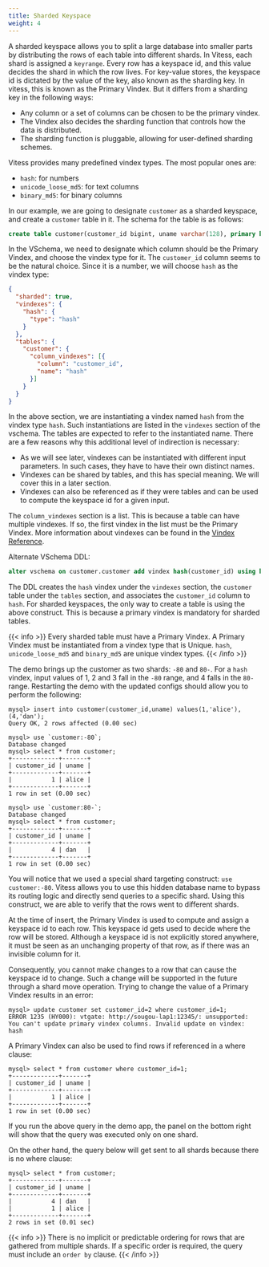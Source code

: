 ```yaml
---
title: Sharded Keyspace
weight: 4
---
```


A sharded keyspace allows you to split a large database into smaller parts by distributing the rows of each table into different shards. In Vitess, each shard is assigned a `keyrange`. Every row has a keyspace id, and this value decides the shard in which the row lives. For key-value stores, the keyspace id is dictated by the value of the key, also known as the sharding key. In vitess, this is known as the Primary Vindex. But it differs from a sharding key in the following ways:

* Any column or a set of columns can be chosen to be the primary vindex.
* The Vindex also decides the sharding function that controls how the data is distributed.
* The sharding function is pluggable, allowing for user-defined sharding schemes.

Vitess provides many predefined vindex types. The most popular ones are:
* `hash`: for numbers
* `unicode_loose_md5`: for text columns
* `binary_md5`: for binary columns

In our example, we are going to designate `customer` as a sharded keyspace, and create a `customer` table in it. The schema for the table is as follows:

```sql
create table customer(customer_id bigint, uname varchar(128), primary key(customer_id));
```

In the VSchema, we need to designate which column should be the Primary Vindex, and choose the vindex type for it. The `customer_id` column seems to be the natural choice. Since it is a number, we will choose `hash` as the vindex type:

```json
{
  "sharded": true,
  "vindexes": {
    "hash": {
      "type": "hash"
    }
  },
  "tables": {
    "customer": {
      "column_vindexes": [{
        "column": "customer_id",
        "name": "hash"
      }]
    }
  }
}
```

In the above section, we are instantiating a vindex named `hash` from the vindex type `hash`. Such instantiations are listed in the `vindexes` section of the vschema. The tables are expected to refer to the instantiated name. There are a few reasons why this additional level of indirection is necessary:
* As we will see later, vindexes can be instantiated with different input parameters. In such cases, they have to have their own distinct names.
* Vindexes can be shared by tables, and this has special meaning. We will cover this in a later section.
* Vindexes can also be referenced as if they were tables and can be used to compute the keyspace id for a given input.

The `column_vindexes` section is a list. This is because a table can have multiple vindexes. If so, the first vindex in the list must be the Primary Vindex. More information about vindexes can be found in the [Vindex Reference](../../../reference/features/vindexes).

Alternate VSchema DDL:

```sql
alter vschema on customer.customer add vindex hash(customer_id) using hash;
```

The DDL creates the `hash` vindex under the `vindexes` section, the `customer` table under the `tables` section, and associates the `customer_id` column to `hash`. For sharded keyspaces, the only way to create a table is using the above construct. This is because a primary vindex is mandatory for sharded tables.

{{< info >}}
Every sharded table must have a Primary Vindex. A Primary Vindex must be instantiated from a vindex type that is Unique. `hash`, `unicode_loose_md5` and `binary_md5` are unique vindex types.
{{< /info >}}

The demo brings up the customer as two shards: `-80` and `80-`. For a `hash` vindex, input values of 1, 2 and 3 fall in the `-80` range, and 4 falls in the `80-` range. Restarting the demo with the updated configs should allow you to perform the following:

```text
mysql> insert into customer(customer_id,uname) values(1,'alice'),(4,'dan');
Query OK, 2 rows affected (0.00 sec)

mysql> use `customer:-80`;
Database changed
mysql> select * from customer;
+-------------+-------+
| customer_id | uname |
+-------------+-------+
|           1 | alice |
+-------------+-------+
1 row in set (0.00 sec)

mysql> use `customer:80-`;
Database changed
mysql> select * from customer;
+-------------+-------+
| customer_id | uname |
+-------------+-------+
|           4 | dan   |
+-------------+-------+
1 row in set (0.00 sec)
```

You will notice that we used a special shard targeting construct: `use customer:-80`. Vitess allows you to use this hidden database name to bypass its routing logic and directly send queries to a specific shard. Using this construct, we are able to verify that the rows went to different shards.

At the time of insert, the Primary Vindex is used to compute and assign a keyspace id to each row. This keyspace id gets used to decide where the row will be stored. Although a keyspace id is not explicitly stored anywhere, it must be seen as an unchanging property of that row, as if there was an invisible column for it.

Consequently, you cannot make changes to a row that can cause the keyspace id to change. Such a change will be supported in the future through a shard move operation. Trying to change the value of a Primary Vindex results in an error:

```text
mysql> update customer set customer_id=2 where customer_id=1;
ERROR 1235 (HY000): vtgate: http://sougou-lap1:12345/: unsupported: You can't update primary vindex columns. Invalid update on vindex: hash
```

A Primary Vindex can also be used to find rows if referenced in a where clause:

```text
mysql> select * from customer where customer_id=1;
+-------------+-------+
| customer_id | uname |
+-------------+-------+
|           1 | alice |
+-------------+-------+
1 row in set (0.00 sec)
```

If you run the above query in the demo app, the panel on the bottom right will show that the query was executed only on one shard.

On the other hand, the query below will get sent to all shards because there is no where clause:

```text
mysql> select * from customer;
+-------------+-------+
| customer_id | uname |
+-------------+-------+
|           4 | dan   |
|           1 | alice |
+-------------+-------+
2 rows in set (0.01 sec)
```

{{< info >}}
There is no implicit or predictable ordering for rows that are gathered from multiple shards. If a specific order is required, the query must include an `order by` clause.
{{< /info >}}
